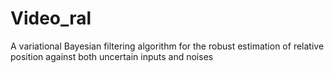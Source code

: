 # Video_ral
A variational Bayesian filtering algorithm for the robust estimation of relative position against both uncertain inputs and noises
